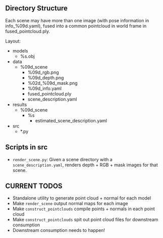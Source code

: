 ## Directory Structure

Each scene may have more than one image (with pose information in info_%09d.yaml), fused into a common pointcloud in world frame
in fused_pointcloud.ply.

Layout:
* models
    * %s.obj
* data
    * %09d_scene
        * %09d_rgb.png
        * %09d_depth.png
        * %02d_%09d_mask.png
        * %09d_info.yaml
        * fused_pointcloud.ply
        * scene_description.yaml
* results
    * %09d_scene
        * %s
            * estimated_scene_description.yaml
* src
    * \*.py


## Scripts in src

* `render_scene.py`: Given a scene directory with a `scene_description.yaml`,
renders depth + RGB + mask images for that scene.


## CURRENT TODOS

* Standalone utility to generate point cloud + normal for each model
* Make `render_scene` output normal maps for each image
* Make `construct_pointclouds` compile points + normals in each point cloud
* Make `construct_pointclouds` spit out point cloud files for downstream consumption
* Downstream consumption needs to happen!